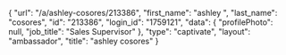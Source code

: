 {
    "url": "\/a\/ashley-cosores\/213386",
    "first_name": "ashley ",
    "last_name": "cosores",
    "id": "213386",
    "login_id": "1759121",
    "data": {
        "profilePhoto": null,
        "job_title": "Sales Supervisor"
    },
    "type": "captivate",
    "layout": "ambassador",
    "title": "ashley  cosores"
}